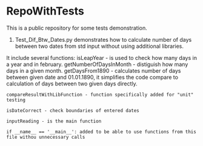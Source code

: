 # RepoWithTests
This is a public repository for some tests demonstration.

1. Test_Dif_Btw_Dates.py demonstrates how to calculate number of days between two dates from std input without using additional libraries.

  It include several functions:
    isLeapYear - is used to check how many days in a year and in february.
    getNumberOfDaysInMonth - distiguish how many days in a given month.
    getDaysFrom1890 - calculates number of days between given date and 01.01.1890, it simplifies the code compare to calculation of days between two given days directly.

    compareResultWithLibFunction - function specifically added for "unit" testing

    isDateCorrect - check boundaries of entered dates

    inputReading - is the main function

    if __name__ == '__main__': added to be able to use functions from this file withou unnecessary calls
